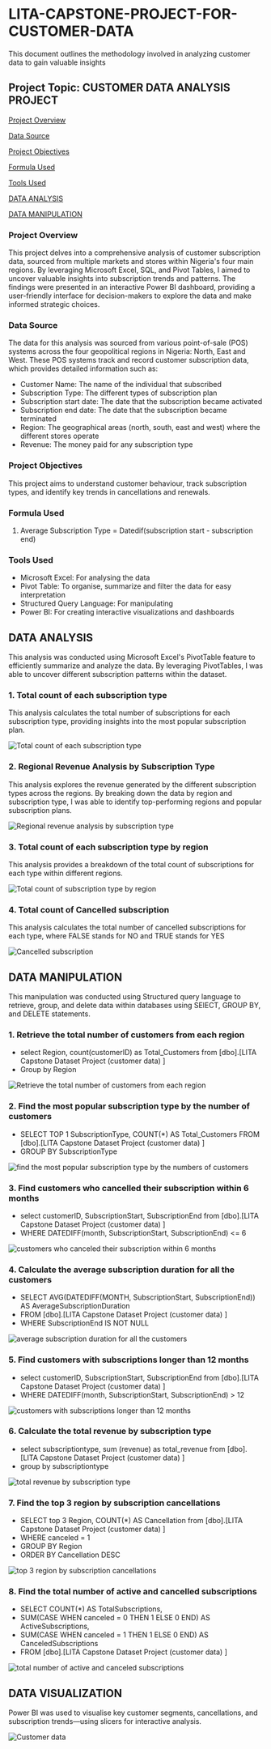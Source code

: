 # LITA-CAPSTONE-PROJECT-FOR-CUSTOMER-DATA
This document outlines the methodology involved in analyzing customer data to gain valuable insights
## Project Topic: CUSTOMER DATA ANALYSIS PROJECT

[Project Overview](#project-overview)

[Data Source](#data-source)

[Project Objectives](#project-objectives)

[Formula Used](#formula-used)

[Tools Used](#tools-used)

[DATA ANALYSIS](#data-analysis)

[DATA MANIPULATION](#data-manipulation)

### Project Overview
This project delves into a comprehensive analysis of customer subscription data, sourced from multiple markets and stores within Nigeria's four main regions. By leveraging Microsoft Excel, SQL, and Pivot Tables, I aimed to uncover valuable insights into subscription trends and patterns. The findings were presented in an interactive Power BI dashboard, providing a user-friendly interface for decision-makers to explore the data and make informed strategic choices.

### Data Source
The data for this analysis was sourced from various point-of-sale (POS) systems across the four geopolitical regions in Nigeria: North, East and West. These POS systems track and record customer subscription data, which provides detailed information such as:
* Customer Name: The name of the individual that subscribed
* Subscription Type: The different types of subscription plan
* Subscription start date: The date that the subscription became activated 
* Subscription end date: The date that the subscription became terminated
* Region: The geographical areas (north, south, east and west) where the different stores operate
* Revenue: The money paid for any subscription type

### Project Objectives
This project aims to understand customer behaviour, track subscription types, and identify key trends in cancellations and renewals. 

### Formula Used
1. Average Subscription Type = Datedif(subscription start - subscription end)

### Tools Used
- Microsoft Excel: For analysing the data
- Pivot Table: To organise, summarize and filter the data for easy interpretation
- Structured Query Language: For manipulating 
- Power BI: For creating interactive visualizations and dashboards

## DATA ANALYSIS
This analysis was conducted using Microsoft Excel's PivotTable feature to efficiently summarize and analyze the data. By leveraging PivotTables, I was able to uncover different subscription patterns within the dataset. 
 ### 1. Total count of each subscription type
This analysis calculates the total number of subscriptions for each subscription type, providing insights into the most popular subscription plan.

 ![Total count of each subscription type](https://github.com/user-attachments/assets/0d9dfba6-647e-427c-b223-49b98611f4f0)

 ### 2. Regional Revenue Analysis by Subscription Type
This analysis explores the revenue generated by the different subscription types across the regions. By breaking down the data by region and subscription type, I was able to identify top-performing regions and popular subscription plans.

![Regional revenue analysis by subscription type](https://github.com/user-attachments/assets/9ccdd1ca-5865-462a-ab86-e637eaca0892)

 ### 3. Total count of each subscription type by region
This analysis provides a breakdown of the total count of subscriptions for each type within different regions.

![Total count of subscription type by region](https://github.com/user-attachments/assets/65fec869-dfe0-4022-880d-e60012edc511)

 ### 4. Total count of Cancelled subscription 
This analysis calculates the total number of cancelled subscriptions for each type, where FALSE stands for NO and TRUE stands for YES 

![Cancelled subscription](https://github.com/user-attachments/assets/7be23c06-a06e-47f4-adb6-6de516dc0a90)

## DATA MANIPULATION
This manipulation was conducted using Structured query language to retrieve, group, and delete data within databases using SElECT, GROUP BY, and DELETE statements.
 ### 1. Retrieve the total number of customers from each region
- select Region, count(customerID) as Total_Customers from [dbo].[LITA Capstone Dataset Project (customer data) ]
- Group by Region

![Retrieve the total number of customers from each region](https://github.com/user-attachments/assets/db76c4f8-d7fe-4c2c-bf1e-09b9006f13cf)

 ### 2. Find the most popular subscription type by the number of customers
- SELECT TOP 1 SubscriptionType, COUNT(*) AS Total_Customers FROM [dbo].[LITA Capstone Dataset Project (customer data) ] 
- GROUP BY SubscriptionType

![find the most popular subscription type by the numbers of customers](https://github.com/user-attachments/assets/2b0e61cd-5f35-4b1e-a1a2-1720f8090eeb)

 ### 3. Find customers who cancelled their subscription within 6 months
- select customerID, SubscriptionStart, SubscriptionEnd from [dbo].[LITA Capstone Dataset Project (customer data) ] 
- WHERE DATEDIFF(month, SubscriptionStart, SubscriptionEnd) <= 6

![customers who canceled their subscription within 6 months](https://github.com/user-attachments/assets/3376d8cf-c952-4004-8c6f-7fa07011e03d)

 ### 4. Calculate the average subscription duration for all the customers
- SELECT AVG(DATEDIFF(MONTH, SubscriptionStart, SubscriptionEnd)) AS AverageSubscriptionDuration
- FROM [dbo].[LITA Capstone Dataset Project (customer data) ] 
- WHERE SubscriptionEnd IS NOT NULL

![average subscription duration for all the customers](https://github.com/user-attachments/assets/21985114-5017-40df-919e-0c9294a44283)


 ### 5. Find customers with subscriptions longer than 12 months
- select customerID, SubscriptionStart, SubscriptionEnd from [dbo].[LITA Capstone Dataset Project (customer data) ] 
- WHERE DATEDIFF(month, SubscriptionStart, SubscriptionEnd) > 12

 ![customers with subscriptions longer than 12 months](https://github.com/user-attachments/assets/5f4f6262-a2be-40f4-9ca9-9c995855dc46)

 
 ### 6. Calculate the total revenue by subscription type
- select subscriptiontype, sum (revenue) as total_revenue from [dbo].[LITA Capstone Dataset Project (customer data) ]
- group by subscriptiontype

![total revenue by subscription type](https://github.com/user-attachments/assets/020f8f89-7c40-49a1-9dab-65248c72f240)


 ### 7. Find the top 3 region by subscription cancellations
- SELECT top 3 Region, COUNT(*) AS Cancellation from [dbo].[LITA Capstone Dataset Project (customer data) ]
- WHERE canceled = 1
- GROUP BY Region
- ORDER BY Cancellation DESC

![top 3 region by subscription cancellations](https://github.com/user-attachments/assets/4923cb1f-b620-498b-b031-31a8e58e6b21)

  ### 8. Find the total number of active and cancelled subscriptions
- SELECT COUNT(*) AS TotalSubscriptions,
- SUM(CASE WHEN canceled = 0 THEN 1 ELSE 0 END) AS ActiveSubscriptions,
- SUM(CASE WHEN canceled = 1 THEN 1 ELSE 0 END) AS CanceledSubscriptions
- FROM  [dbo].[LITA Capstone Dataset Project (customer data) ]

![total number of active and canceled subscriptions](https://github.com/user-attachments/assets/cf95f145-c7b8-40ca-940e-a82281cc584c)

## DATA VISUALIZATION
Power BI was used to visualise key customer segments, cancellations, and subscription trends—using slicers for interactive analysis.

![Customer data](https://github.com/user-attachments/assets/760cbf20-1179-4eef-a86d-98a3e73818c1)




